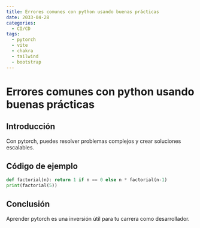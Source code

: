 ```yaml
---
title: Errores comunes con python usando buenas prácticas
date: 2033-04-28
categories:
  - CI/CD
tags:
  - pytorch
  - vite
  - chakra
  - tailwind
  - bootstrap
---
```


# Errores comunes con python usando buenas prácticas

## Introducción

Con pytorch, puedes resolver problemas complejos y crear soluciones escalables.

## Código de ejemplo

```python
def factorial(n): return 1 if n == 0 else n * factorial(n-1)
print(factorial(5))
```

## Conclusión

Aprender pytorch es una inversión útil para tu carrera como desarrollador.